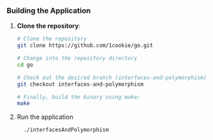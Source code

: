 ### Building the Application

1. **Clone the repository**:
   ```bash
   # Clone the repository
   git clone https://github.com/1cookie/go.git

   # Change into the repository directory
   cd go

   # Check out the desired branch (interfaces-and-polymorphism)
   git checkout interfaces-and-polymorphism

   # Finally, build the binary using make;
   make
   
3. Run the application
   ```bash
     ./interfacesAndPolymorphism
   ```


    



